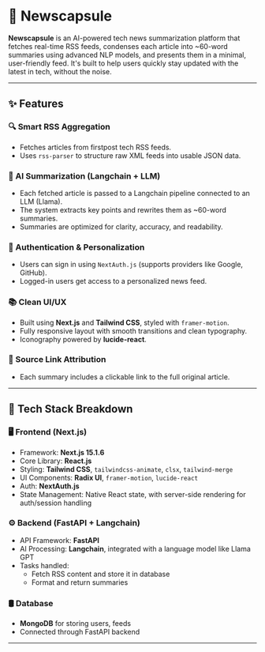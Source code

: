# 📰 Newscapsule

**Newscapsule** is an AI-powered tech news summarization platform that fetches real-time RSS feeds, condenses each article into ~60-word summaries using advanced NLP models, and presents them in a minimal, user-friendly feed. It's built to help users quickly stay updated with the latest in tech, without the noise.

---

## ✨ Features

### 🔍 Smart RSS Aggregation
- Fetches articles from firstpost tech RSS feeds.
- Uses `rss-parser` to structure raw XML feeds into usable JSON data.

### 🧠 AI Summarization (Langchain + LLM)
- Each fetched article is passed to a Langchain pipeline connected to an LLM (Llama).
- The system extracts key points and rewrites them as ~60-word summaries.
- Summaries are optimized for clarity, accuracy, and readability.

### 🔐 Authentication & Personalization
- Users can sign in using `NextAuth.js` (supports providers like Google, GitHub).
- Logged-in users get access to a personalized news feed.

### 📚 Clean UI/UX
- Built using **Next.js** and **Tailwind CSS**, styled with `framer-motion`.
- Fully responsive layout with smooth transitions and clean typography.
- Iconography powered by **lucide-react**.

### 🧾 Source Link Attribution
- Each summary includes a clickable link to the full original article.

---

## 🧠 Tech Stack Breakdown

### 🖥️ Frontend (Next.js)
- Framework: **Next.js 15.1.6**
- Core Library: **React.js**
- Styling: **Tailwind CSS**, `tailwindcss-animate`, `clsx`, `tailwind-merge`
- UI Components: **Radix UI**, `framer-motion`, `lucide-react`
- Auth: **NextAuth.js**
- State Management: Native React state, with server-side rendering for auth/session handling

### ⚙️ Backend (FastAPI + Langchain)
- API Framework: **FastAPI**
- AI Processing: **Langchain**, integrated with a language model like Llama GPT
- Tasks handled:
  - Fetch RSS content and store it in database
  - Format and return summaries

### 🛢️ Database
- **MongoDB** for storing users, feeds
- Connected through FastAPI backend

---